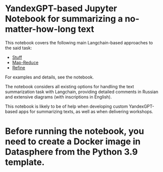 # YandexGPT-based Jupyter Notebook for summarizing a no-matter-how-long text

This notebook covers the following main Langchain-based approaches to the said task:
- [Stuff](https://python.langchain.com/docs/modules/chains#lcel-chains)
- [Map-Reduce](https://python.langchain.com/docs/modules/chains#legacy-chains)
- [Refine](https://python.langchain.com/docs/modules/chains#legacy-chains)

For examples and details, see the notebook.

The notebook considers all existing options for handling the text summarization task with Langchain, providing detailed comments in Russian and extensive diagrams (with inscriptions in English).

This notebook is likely to be of help when developing custom YandexGPT-based apps for summarizing texts, as well as when delivering workshops.

# Before running the notebook, you need to create a Docker image in Datasphere from the Python 3.9 template.
